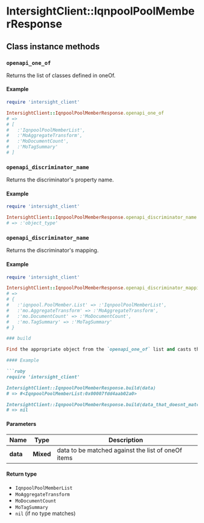 # IntersightClient::IqnpoolPoolMemberResponse

## Class instance methods

### `openapi_one_of`

Returns the list of classes defined in oneOf.

#### Example

```ruby
require 'intersight_client'

IntersightClient::IqnpoolPoolMemberResponse.openapi_one_of
# =>
# [
#   :'IqnpoolPoolMemberList',
#   :'MoAggregateTransform',
#   :'MoDocumentCount',
#   :'MoTagSummary'
# ]
```

### `openapi_discriminator_name`

Returns the discriminator's property name.

#### Example

```ruby
require 'intersight_client'

IntersightClient::IqnpoolPoolMemberResponse.openapi_discriminator_name
# => :'object_type'
```

### `openapi_discriminator_name`

Returns the discriminator's mapping.

#### Example

```ruby
require 'intersight_client'

IntersightClient::IqnpoolPoolMemberResponse.openapi_discriminator_mapping
# =>
# {
#   :'iqnpool.PoolMember.List' => :'IqnpoolPoolMemberList',
#   :'mo.AggregateTransform' => :'MoAggregateTransform',
#   :'mo.DocumentCount' => :'MoDocumentCount',
#   :'mo.TagSummary' => :'MoTagSummary'
# }

### build

Find the appropriate object from the `openapi_one_of` list and casts the data into it.

#### Example

```ruby
require 'intersight_client'

IntersightClient::IqnpoolPoolMemberResponse.build(data)
# => #<IqnpoolPoolMemberList:0x00007fdd4aab02a0>

IntersightClient::IqnpoolPoolMemberResponse.build(data_that_doesnt_match)
# => nil
```

#### Parameters

| Name | Type | Description |
| ---- | ---- | ----------- |
| **data** | **Mixed** | data to be matched against the list of oneOf items |

#### Return type

- `IqnpoolPoolMemberList`
- `MoAggregateTransform`
- `MoDocumentCount`
- `MoTagSummary`
- `nil` (if no type matches)

